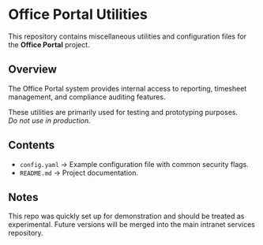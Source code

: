# Office Portal Utilities

This repository contains miscellaneous utilities and configuration files 
for the **Office Portal** project.

## Overview

The Office Portal system provides internal access to reporting, 
timesheet management, and compliance auditing features.  

These utilities are primarily used for testing and prototyping purposes.  
*Do not use in production.*

## Contents

- `config.yaml` → Example configuration file with common security flags.  
- `README.md` → Project documentation.  

## Notes

This repo was quickly set up for demonstration and should be treated 
as experimental. Future versions will be merged into the main 
intranet services repository.
